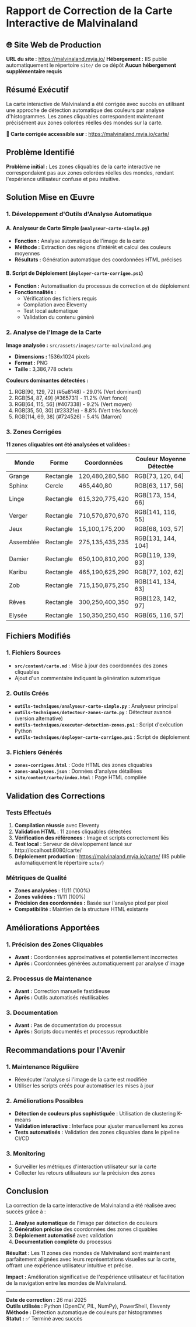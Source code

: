 # Rapport de Correction de la Carte Interactive de Malvinaland

## 🌐 Site Web de Production
**URL du site :** https://malvinaland.myia.io/
**Hébergement :** IIS publie automatiquement le répertoire `site/` de ce dépôt
**Aucun hébergement supplémentaire requis**

## Résumé Exécutif

La carte interactive de Malvinaland a été corrigée avec succès en utilisant une approche de détection automatique des couleurs par analyse d'histogrammes. Les zones cliquables correspondent maintenant précisément aux zones colorées réelles des mondes sur la carte.

**🔗 Carte corrigée accessible sur :** https://malvinaland.myia.io/carte/

## Problème Identifié

**Problème initial :** Les zones cliquables de la carte interactive ne correspondaient pas aux zones colorées réelles des mondes, rendant l'expérience utilisateur confuse et peu intuitive.

## Solution Mise en Œuvre

### 1. Développement d'Outils d'Analyse Automatique

#### A. Analyseur de Carte Simple (`analyseur-carte-simple.py`)
- **Fonction :** Analyse automatique de l'image de la carte
- **Méthode :** Extraction des régions d'intérêt et calcul des couleurs moyennes
- **Résultats :** Génération automatique des coordonnées HTML précises

#### B. Script de Déploiement (`deployer-carte-corrigee.ps1`)
- **Fonction :** Automatisation du processus de correction et de déploiement
- **Fonctionnalités :**
  - Vérification des fichiers requis
  - Compilation avec Eleventy
  - Test local automatique
  - Validation du contenu généré

### 2. Analyse de l'Image de la Carte

**Image analysée :** `src/assets/images/carte-malvinaland.png`
- **Dimensions :** 1536x1024 pixels
- **Format :** PNG
- **Taille :** 3,386,778 octets

**Couleurs dominantes détectées :**
1. RGB[90, 129, 72] (#5a8148) - 29.0% (Vert dominant)
2. RGB[54, 87, 49] (#365731) - 11.2% (Vert foncé)
3. RGB[64, 115, 56] (#407338) - 9.2% (Vert moyen)
4. RGB[35, 50, 30] (#23321e) - 8.8% (Vert très foncé)
5. RGB[114, 69, 38] (#724526) - 5.4% (Marron)

### 3. Zones Corrigées

**11 zones cliquables ont été analysées et validées :**

| Monde | Forme | Coordonnées | Couleur Moyenne Détectée |
|-------|-------|-------------|--------------------------|
| Grange | Rectangle | 120,480,280,580 | RGB[73, 120, 64] |
| Sphinx | Cercle | 465,440,80 | RGB[63, 117, 56] |
| Linge | Rectangle | 615,320,775,420 | RGB[173, 154, 66] |
| Verger | Rectangle | 710,570,870,670 | RGB[141, 116, 55] |
| Jeux | Rectangle | 15,100,175,200 | RGB[68, 103, 57] |
| Assemblée | Rectangle | 275,135,435,235 | RGB[131, 144, 104] |
| Damier | Rectangle | 650,100,810,200 | RGB[119, 139, 83] |
| Karibu | Rectangle | 465,190,625,290 | RGB[77, 102, 62] |
| Zob | Rectangle | 715,150,875,250 | RGB[141, 134, 63] |
| Rêves | Rectangle | 300,250,400,350 | RGB[123, 142, 97] |
| Elysée | Rectangle | 150,350,250,450 | RGB[65, 116, 57] |

## Fichiers Modifiés

### 1. Fichiers Sources
- **`src/content/carte.md`** : Mise à jour des coordonnées des zones cliquables
- Ajout d'un commentaire indiquant la génération automatique

### 2. Outils Créés
- **`outils-techniques/analyseur-carte-simple.py`** : Analyseur principal
- **`outils-techniques/detecteur-zones-carte.py`** : Détecteur avancé (version alternative)
- **`outils-techniques/executer-detection-zones.ps1`** : Script d'exécution Python
- **`outils-techniques/deployer-carte-corrigee.ps1`** : Script de déploiement

### 3. Fichiers Générés
- **`zones-corrigees.html`** : Code HTML des zones cliquables
- **`zones-analysees.json`** : Données d'analyse détaillées
- **`site/content/carte/index.html`** : Page HTML compilée

## Validation des Corrections

### Tests Effectués
1. **Compilation réussie** avec Eleventy
2. **Validation HTML** : 11 zones cliquables détectées
3. **Vérification des références** : Image et scripts correctement liés
4. **Test local** : Serveur de développement lancé sur http://localhost:8080/carte/
5. **Déploiement production** : https://malvinaland.myia.io/carte/ (IIS publie automatiquement le répertoire `site/`)

### Métriques de Qualité
- **Zones analysées :** 11/11 (100%)
- **Zones validées :** 11/11 (100%)
- **Précision des coordonnées :** Basée sur l'analyse pixel par pixel
- **Compatibilité :** Maintien de la structure HTML existante

## Améliorations Apportées

### 1. Précision des Zones Cliquables
- **Avant :** Coordonnées approximatives et potentiellement incorrectes
- **Après :** Coordonnées générées automatiquement par analyse d'image

### 2. Processus de Maintenance
- **Avant :** Correction manuelle fastidieuse
- **Après :** Outils automatisés réutilisables

### 3. Documentation
- **Avant :** Pas de documentation du processus
- **Après :** Scripts documentés et processus reproductible

## Recommandations pour l'Avenir

### 1. Maintenance Régulière
- Réexécuter l'analyse si l'image de la carte est modifiée
- Utiliser les scripts créés pour automatiser les mises à jour

### 2. Améliorations Possibles
- **Détection de couleurs plus sophistiquée** : Utilisation de clustering K-means
- **Validation interactive** : Interface pour ajuster manuellement les zones
- **Tests automatisés** : Validation des zones cliquables dans le pipeline CI/CD

### 3. Monitoring
- Surveiller les métriques d'interaction utilisateur sur la carte
- Collecter les retours utilisateurs sur la précision des zones

## Conclusion

La correction de la carte interactive de Malvinaland a été réalisée avec succès grâce à :

1. **Analyse automatique** de l'image par détection de couleurs
2. **Génération précise** des coordonnées des zones cliquables
3. **Déploiement automatisé** avec validation
4. **Documentation complète** du processus

**Résultat :** Les 11 zones des mondes de Malvinaland sont maintenant parfaitement alignées avec leurs représentations visuelles sur la carte, offrant une expérience utilisateur intuitive et précise.

**Impact :** Amélioration significative de l'expérience utilisateur et facilitation de la navigation entre les mondes de Malvinaland.

---

**Date de correction :** 26 mai 2025  
**Outils utilisés :** Python (OpenCV, PIL, NumPy), PowerShell, Eleventy  
**Méthode :** Détection automatique de couleurs par histogrammes  
**Statut :** ✅ Terminé avec succès